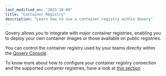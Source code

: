 ```yaml
---
last_modified_on: "2023-10-09"
title: "Container Registry"
description: "Learn how to use a container registry within Qovery"
---
```


Qovery allows you to integrate with major container registries, enabling you to deploy your own container images or those available on public registries.

You can control the container registry used by your teams directly within the [Qovery Console][urls.qovery_console]. 

To know more about how to configure your container registry connection and the supported container registries, have a look at [this section][docs.using-qovery.configuration.organization.container-registry]


[docs.using-qovery.configuration.organization.container-registry]: /docs/using-qovery/configuration/organization/container-registry/
[urls.qovery_console]: https://console.qovery.com
